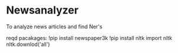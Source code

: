 # Newsanalyzer
To analyze news articles and find Ner's

reqd pacakages:
  !pip install newspaper3k
  !pip install nltk
  import nltk
  nltk.downlod('all')

  
